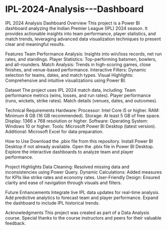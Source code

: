 # IPL-2024-Analysis---Dashboard
IPL 2024 Analysis Dashboard
Overview
This project is a Power BI dashboard analyzing the Indian Premier League (IPL) 2024 season. It provides actionable insights into team performance, player statistics, and match trends, leveraging advanced data visualization techniques to present clear and meaningful results.

Features
Team Performance Analysis: Insights into win/loss records, net run rates, and standings.
Player Statistics: Top-performing batsmen, bowlers, and all-rounders.
Match Analysis: Trends in high-scoring games, close finishes, and venue-based performance.
Interactive Filters: Dynamic selection for teams, dates, and match types.
Visual Highlights: Comprehensive and intuitive visualizations using Power BI.

Dataset
The project uses IPL 2024 match data, including:
Team performance metrics (wins, losses, and run rates).
Player performance (runs, wickets, strike rates).
Match details (venues, dates, and outcomes).

Technical Requirements
Hardware:
Processor: Intel Core i5 or higher.
RAM: Minimum 8 GB (16 GB recommended).
Storage: At least 5 GB of free space.
Display: 1366 x 768 resolution or higher.
Software:
Operating System: Windows 10 or higher.
Tools: Microsoft Power BI Desktop (latest version).
Additional: Microsoft Excel for data preparation.

How to Use
Download the .pbix file from this repository.
Install Power BI Desktop if not already available.
Open the .pbix file in Power BI Desktop.
Explore the interactive dashboards to analyze team and player performance.

Project Highlights
Data Cleaning: Resolved missing data and inconsistencies using Power Query.
Dynamic Calculations: Added measures for KPIs like strike rates and economy rates.
User-Friendly Design: Ensured clarity and ease of navigation through visuals and filters.

Future Enhancements
Integrate live IPL data updates for real-time analysis.
Add predictive analytics to forecast team and player performance.
Expand the dashboard to include IPL historical trends.

Acknowledgments
This project was created as part of a Data Analysis course. Special thanks to the course instructors and peers for their valuable feedback.
